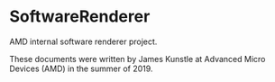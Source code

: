 # SoftwareRenderer
AMD internal software renderer project. 

These documents were written by James Kunstle at Advanced Micro Devices (AMD) in 
the summer of 2019. 
